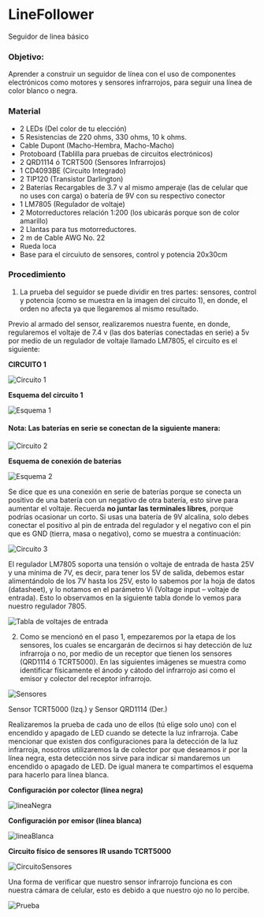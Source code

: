 # LineFollower
Seguidor de linea básico


### Objetivo:

Aprender a construir un seguidor de línea con el uso de componentes electrónicos como motores y sensores
infrarrojos, para seguir una línea de color blanco o negra.

### Material

* 2 LEDs (Del color de tu elección)
* 5 Resistencias de 220 ohms, 330 ohms, 10 k ohms.
* Cable Dupont (Macho-Hembra, Macho-Macho)
* Protoboard (Tablilla para pruebas de circuitos electrónicos)
* 2 QRD1114 ó TCRT500 (Sensores Infrarrojos)
* 1 CD4093BE (Circuito Integrado)
* 2 TIP120 (Transistor Darlington)
* 2 Baterías Recargables de 3.7 v al mismo amperaje (las de celular que no uses con carga) o batería de 9V con su
respectivo conector 
* 1 LM7805 (Regulador de voltaje) 
* 2 Motorreductores relación 1:200 (los ubicarás porque son de color amarillo) 
* 2 Llantas para tus motorreductores. 
* 2 m de Cable AWG No. 22 
* Rueda loca 
* Base para el circuiuto de sensores, control y potencia 20x30cm

### Procedimiento

1. La prueba del seguidor se puede dividir en tres partes: sensores, control y potencia (como se muestra en la imagen del circuito 1), en donde, el orden no afecta ya que llegaremos al mismo resultado.

Previo al armado del sensor, realizaremos nuestra fuente, en donde, regularemos el voltaje de 7.4 v (las dos baterías
conectadas en serie) a 5v por medio de un regulador de voltaje llamado LM7805, el circuito es el siguiente:

**CIRCUITO 1**

![Circuito 1](https://github.com/HackrobotsMX/LineFollower/blob/master/circuito1.PNG)

**Esquema del circuito 1**

![Esquema 1](https://github.com/HackrobotsMX/LineFollower/blob/master/esquema1.PNG)


#### Nota: Las baterías en serie se conectan de la siguiente manera:

![Circuito 2](https://github.com/HackrobotsMX/LineFollower/blob/master/circuito2.PNG)

**Esquema de conexión de baterías**

![Esquema 2](https://github.com/HackrobotsMX/LineFollower/blob/master/esquema2.PNG)


Se dice que es una conexión en serie de baterías porque se conecta un positivo de una batería con un negativo de otra
batería, esto sirve para aumentar el voltaje. Recuerda **no juntar las terminales libres**, porque podrías ocasionar un corto.
Si usas una batería de 9V alcalina, solo debes conectar el positivo al pin de entrada del regulador y el negativo con el pin
que es GND (tierra, masa o negativo), como se muestra a continuación:

![Circuito 3](https://github.com/HackrobotsMX/LineFollower/blob/master/circuito3.PNG)


El regulador LM7805 soporta una tensión o voltaje de entrada de hasta 25V y una mínima de 7V, es decir, para tener los
5V de salida, debemos estar alimentándolo de los 7V hasta los 25V, esto lo sabemos por la hoja de datos (datasheet), y
lo notamos en el parámetro Vi (Voltage input – voltaje de entrada). Esto lo observamos en la siguiente tabla donde lo
vemos para nuestro regulador 7805.

![Tabla de voltajes de entrada](https://github.com/HackrobotsMX/LineFollower/blob/master/TablaVI.PNG)


2. Como se mencionó en el paso 1, empezaremos por la etapa de los sensores, los cuales se encargarán de decirnos
si hay detección de luz infrarroja o no, por medio de un receptor que tienen los sensores (QRD1114 ó TCRT5000). En las
siguientes imágenes se muestra como identificar físicamente el ánodo y cátodo del infrarrojo asi como el emisor y
colector del receptor infrarrojo.

![Sensores](https://github.com/HackrobotsMX/LineFollower/blob/master/sensorinfrarrojo.png)



Sensor TCRT5000 (Izq.) y Sensor QRD1114 (Der.)


Realizaremos la prueba de cada uno de ellos (tú elige solo uno) con el encendido y apagado de LED cuando se detecte la
luz infrarroja. Cabe mencionar que existen dos configuraciones para la detección de la luz infrarroja, nosotros utilizaremos
la de colector por que deseamos ir por la línea negra, esta detección nos sirve para indicar si mandaremos un encendido
o apagado de LED. De igual manera te compartimos el esquema para hacerlo para línea blanca.


**Configuración por colector (línea negra)**

![lineaNegra](https://github.com/HackrobotsMX/LineFollower/blob/master/confColector.PNG)



**Configuración por emisor (línea blanca)**

![lineaBlanca](https://github.com/HackrobotsMX/LineFollower/blob/master/confEmisor.PNG)


**Circuito físico de sensores IR usando TCRT5000**

![CircuitoSensores](https://github.com/HackrobotsMX/LineFollower/blob/master/Circuito4.JPG)

Una forma de verificar que nuestro sensor infrarrojo funciona es con nuestra cámara de celular, esto es debido a que
nuestro ojo no lo percibe.

![Prueba](https://github.com/HackrobotsMX/LineFollower/blob/master/Circuito5.jpg)
